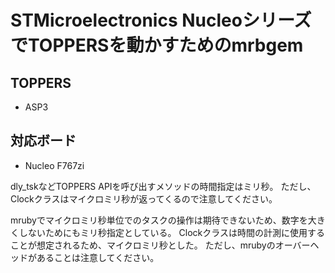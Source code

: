 # STMicroelectronics NucleoシリーズでTOPPERSを動かすためのmrbgem

## TOPPERS
* ASP3

## 対応ボード
* Nucleo F767zi

dly_tskなどTOPPERS APIを呼び出すメソッドの時間指定はミリ秒。
ただし、Clockクラスはマイクロミリ秒が返ってくるので注意してください。

mrubyでマイクロミリ秒単位でのタスクの操作は期待できないため、数字を大きくしないためにもミリ秒指定としている。
Clockクラスは時間の計測に使用することが想定されるため、マイクロミリ秒とした。
ただし、mrubyのオーバーヘッドがあることは注意してください。
